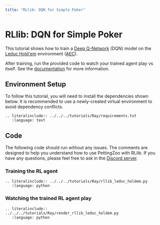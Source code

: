 ```yaml
---
title: "RLlib: DQN for Simple Poker"
---
```


# RLlib: DQN for Simple Poker

This tutorial shows how to train a [Deep Q-Network](https://docs.ray.io/en/latest/rllib/rllib-algorithms.html#deep-q-networks-dqn-rainbow-parametric-dqn) (DQN) model on the [Leduc Hold'em](https://pettingzoo.farama.org/environments/classic/leduc_holdem/) environment ([AEC](https://pettingzoo.farama.org/api/aec/)).

After training, run the provided code to watch your trained agent play vs itself. See the [documentation](https://docs.ray.io/en/latest/rllib/rllib-saving-and-loading-algos-and-policies.html) for more information.

## Environment Setup
To follow this tutorial, you will need to install the dependencies shown below. It is recommended to use a newly-created virtual environment to avoid dependency conflicts.
```{eval-rst}
.. literalinclude:: ../../../tutorials/Ray/requirements.txt
   :language: text
```

## Code
The following code should run without any issues. The comments are designed to help you understand how to use PettingZoo with RLlib. If you have any questions, please feel free to ask in the [Discord server](https://discord.gg/nhvKkYa6qX).

### Training the RL agent

```{eval-rst}
.. literalinclude:: ../../../tutorials/Ray/rllib_leduc_holdem.py
   :language: python
```

### Watching the trained RL agent play

```{eval-rst}
.. literalinclude:: ../../../tutorials/Ray/render_rllib_leduc_holdem.py
   :language: python
```
